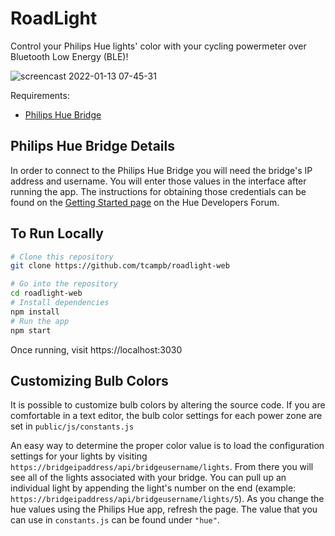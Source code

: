 # RoadLight

Control your Philips Hue lights' color with your cycling powermeter over Bluetooth Low Energy (BLE)!

![screencast 2022-01-13 07-45-31](https://user-images.githubusercontent.com/33756113/149333016-a8bfb6fe-397e-4980-9559-e5740b6e6dac.gif)

Requirements:

- [Philips Hue Bridge](https://www.philips-hue.com/en-us/p/hue-bridge/046677458478)

## Philips Hue Bridge Details

In order to connect to the Philips Hue Bridge you will need the bridge's IP address and username. You will enter those values in the interface after running the app. The instructions for obtaining those credentials can be found on the [Getting Started page](https://developers.meethue.com/develop/get-started-2/) on the Hue Developers Forum.

## To Run Locally

```bash
# Clone this repository
git clone https://github.com/tcampb/roadlight-web

# Go into the repository
cd roadlight-web
# Install dependencies
npm install
# Run the app
npm start
```
Once running, visit https://localhost:3030

## Customizing Bulb Colors

It is possible to customize bulb colors by altering the source code. If you are comfortable in a text editor, the bulb color settings for each power zone are set in `public/js/constants.js`

An easy way to determine the proper color value is to load the configuration settings for your lights by visiting `https://bridgeipaddress/api/bridgeusername/lights`. From there you will see all of the lights associated with your bridge. You can pull up an individual light by appending the light's number on the end (example: `https://bridgeipaddress/api/bridgeusername/lights/5`). As you change the hue values using the Philips Hue app, refresh the page. The value that you can use in `constants.js` can be found under `"hue"`.